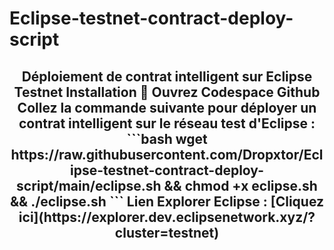 # Eclipse-testnet-contract-deploy-script
<h2 align=center>Déploiement de contrat intelligent sur Eclipse Testnet</h1l2>
Installation 🔧
Ouvrez Codespace Github
Collez la commande suivante pour déployer un contrat intelligent sur le réseau test d'Eclipse :
```bash
wget https://raw.githubusercontent.com/Dropxtor/Eclipse-testnet-contract-deploy-script/main/eclipse.sh && chmod +x eclipse.sh && ./eclipse.sh
```
Lien Explorer Eclipse : [Cliquez ici](https://explorer.dev.eclipsenetwork.xyz/?cluster=testnet)
